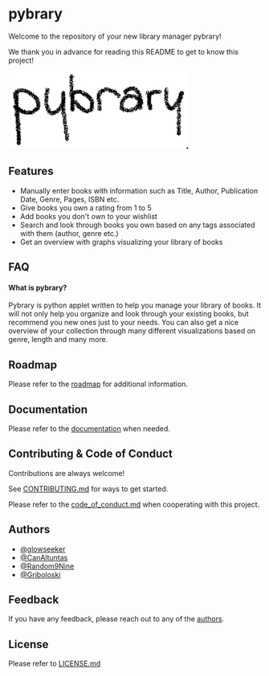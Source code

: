 
# pybrary

Welcome to the repository of your new library manager pybrary!

We thank you in advance for reading this README to get to know this project!

![Logo](pybrary.png)

## Features

- Manually enter books with information such as Title, Author, Publication Date, Genre, Pages, ISBN etc.
- Give books you own a rating from 1 to 5
- Add books you don't own to your wishlist
- Search and look through books you own based on any tags associated with them (author, genre etc.)
- Get an overview with graphs visualizing your library of books

## FAQ

#### What is pybrary?

Pybrary is python applet written to help you manage your library of books. It will not only help you organize and look through your existing books, but recommend you new ones just to your needs. You can also get a nice overview of your collection through many different visualizations based on genre, length and many more. 


## Roadmap

Please refer to the [roadmap](roadmap.md) for additional information.


## Documentation

Please refer to the [documentation](documentation.md) when needed.


## Contributing & Code of Conduct

Contributions are always welcome!

See [CONTRIBUTING.md](CONTRIBUTING.md) for ways to get started.
 
Please refer to the [code_of_conduct.md](code_of_conduct.md) when cooperating with this project.


## Authors

- [@glowseeker](https://www.github.com/glowseeker)
- [@CanAltuntas](https://www.github.com/CanAltuntas)
- [@Random9Nine](https://www.github.com/Random9Nine)
- [@Griboloski](https://www.github.com/Griboloski)


## Feedback

If you have any feedback, please reach out to any of the [authors](#Authors).


## License

Please refer to [LICENSE.md](LICENSE.md)
